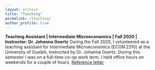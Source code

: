 ```yaml
---
layout: archive
title: "Teaching"
permalink: /teaching/
author_profile: true
---
```



**Teaching Assistant | Intermediate Microeconomics | Fall 2020 | Instructor: Dr. Johanna Goertz**
During the Fall 2020, I volunteered as a teaching assistant for Intermediate Microeconomics (ECON 2310) at the University of Guelph, instructed by Dr. Johanna Goertz. During this semester I was on a full-time co-op work term. I held office hours on weekends for a couple of hours. [Reference letter](https://rproner1.github.io/files/RobertPronerReferenceLetterTeachingAssistant.pdf)
